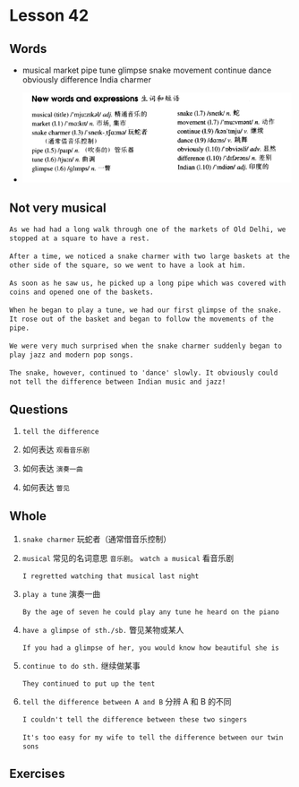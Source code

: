 # Lesson 42

## Words

- musical market pipe tune glimpse snake movement continue dance obviously difference India charmer

- ![Words](../../../Images/Part2/05/words-42.png)

## Not very musical

```
As we had had a long walk through one of the markets of Old Delhi, we stopped at a square to have a rest.

After a time, we noticed a snake charmer with two large baskets at the other side of the square, so we went to have a look at him.

As soon as he saw us, he picked up a long pipe which was covered with coins and opened one of the baskets.

When he began to play a tune, we had our first glimpse of the snake. It rose out of the basket and began to follow the movements of the pipe.

We were very much surprised when the snake charmer suddenly began to play jazz and modern pop songs.

The snake, however, continued to 'dance' slowly. It obviously could not tell the difference between Indian music and jazz!
```

## Questions

1. `tell the difference`

2. 如何表达 `观看音乐剧`

3. 如何表达 `演奏一曲`

4. 如何表达 `瞥见`

## Whole

1. `snake charmer` 玩蛇者（通常借音乐控制）

2. `musical` 常见的名词意思 `音乐剧`。 `watch a musical` 看音乐剧

   ```
   I regretted watching that musical last night
   ```

3. `play a tune` 演奏一曲

   ```
   By the age of seven he could play any tune he heard on the piano
   ```

4. `have a glimpse of sth./sb.` 瞥见某物或某人

   ```
   If you had a glimpse of her, you would know how beautiful she is
   ```

5. `continue to do sth.` 继续做某事

   ```
   They continued to put up the tent
   ```

6. `tell the difference between A and B` 分辨 A 和 B 的不同

   ```
   I couldn't tell the difference between these two singers

   It's too easy for my wife to tell the difference between our twin sons
   ```

## Exercises

```

```
